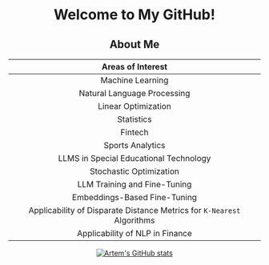 <div align="center">

# Welcome to My GitHub!

## About Me

| Areas of Interest          |
|----------------------------|
| <div align = "center"> Machine Learning </div>          |
| <div align = "center"> Natural Language Processing </div> |
| <div align = "center"> Linear Optimization  </div>        |
| <div align = "center"> Statistics       </div>           |
| <div align = "center"> Fintech      </div>               |
| <div align = "center"> Sports Analytics    </div>        |
| <div align = "center"> LLMS in Special Educational Technology   </div>   |
| <div align = "center"> Stochastic Optimization </div>   |
| <div align = "center"> LLM Training and Fine-Tuning </div> |
| <div align = "center"> Embeddings-Based Fine-Tuning </div> |
| <div align = "center"> Applicability of Disparate Distance Metrics for `K-Nearest` Algorithms </div>  | 
| <div align = "center"> Applicability of NLP in Finance  </div> | 



[![Artem's GitHub stats](https://github-readme-stats.vercel.app/api/top-langs?username=afrenkai&hide=&theme=algolia&show_icons=true)](https://github.com/afrenkai)

</div>
